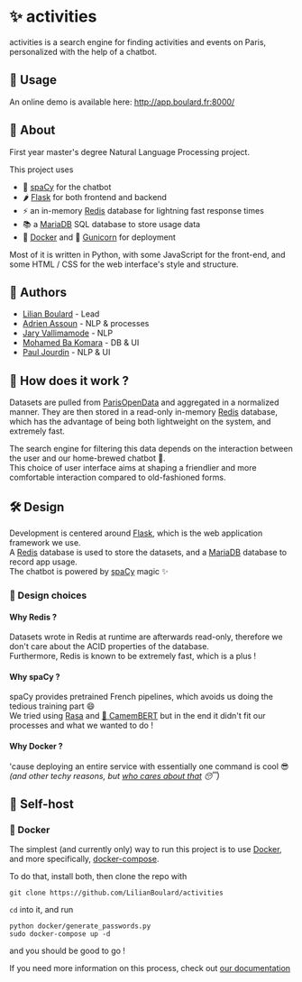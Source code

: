 # ✨ activities

activities is a search engine for finding activities and events on Paris,
personalized with the help of a chatbot.  

## 🚀 Usage

An online demo is available here: http://app.boulard.fr:8000/

## 🔎 About

First year master's degree Natural Language Processing project.

This project uses
- 🤖 [spaCy](https://spacy.io/) for the chatbot
- 🌶 [Flask](https://flask.palletsprojects.com/en/2.1.x/) for both frontend and backend
- ⚡ an in-memory [Redis](https://redis.io/) database for lightning fast response times
- 📚 a [MariaDB](https://mariadb.org/) SQL database to store usage data
- 🐳 [Docker](https://www.docker.com/) and 🦄 [Gunicorn](https://gunicorn.org/) for deployment

Most of it is written in Python, with some JavaScript for the front-end, 
and some HTML / CSS for the web interface's style and structure.

## 🙌 Authors

- [Lilian Boulard](https://github.com/LilianBoulard) - Lead
- [Adrien Assoun](https://github.com/Arod-11) - NLP & processes
- [Jary Vallimamode](https://github.com/JaryV) - NLP
- [Mohamed Ba Komara](https://github.com/komswaga) - DB & UI
- [Paul Jourdin](https://github.com/Paul-JD) - NLP & UI

## 🤔 How does it work ?

Datasets are pulled from [ParisOpenData](https://opendata.paris.fr/pages/home/)
and aggregated in a normalized manner. They are then stored in a read-only
in-memory [Redis](https://redis.io/) database, which has the advantage of 
being both lightweight on the system, and extremely fast.

The search engine for filtering this data depends on the interaction between
the user and our home-brewed chatbot 🤖.  
This choice of user interface aims at shaping a friendlier and 
more comfortable interaction compared to old-fashioned forms.

## 🛠 Design

Development is centered around [Flask](https://flask.palletsprojects.com/en/2.1.x/), 
which is the web application framework we use.  
A [Redis](https://redis.io/) database is used to store the datasets, 
and a [MariaDB](https://mariadb.org/) database to record app usage.  
The chatbot is powered by [spaCy](https://spacy.io/) magic ✨

### 🤔 Design choices

#### Why Redis ?

Datasets wrote in Redis at runtime are afterwards read-only, 
therefore we don't care about the ACID properties of the database.  
Furthermore, Redis is known to be extremely fast, which is a plus !

#### Why spaCy ?

spaCy provides pretrained French pipelines, which avoids us doing the tedious
training part 😄  
We tried using [Rasa](https://rasa.com/open-source/) and 
[🤗 CamemBERT](https://huggingface.co/Jean-Baptiste/camembert-ner-with-dates)
but in the end it didn't fit our processes and what we wanted to do !

#### Why Docker ?

'cause deploying an entire service with essentially one command is cool 😎  
*(and other techy reasons, but [who cares about that](docker/README.md) 😴)*

## 🔌 Self-host

### 🐳 Docker

The simplest (and currently only) way to run this project is to use 
[Docker](https://www.docker.com/), and more specifically, 
[docker-compose](https://docs.docker.com/compose/).

To do that, install both, then clone the repo with

```commandline
git clone https://github.com/LilianBoulard/activities
```

`cd` into it, and run

```commandline
python docker/generate_passwords.py
sudo docker-compose up -d
```

and you should be good to go !

If you need more information on this process, check out [our documentation](docker/README.md)
